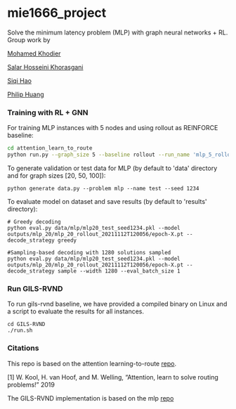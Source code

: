 # mie1666_project

Solve the minimum latency problem (MLP) with graph neural networks + RL. Group work by 

[Mohamed Khodier](https://www.google.com/url?sa=t&rct=j&q=&esrc=s&source=web&cd=&cad=rja&uact=8&ved=2ahUKEwiCg52Il8H0AhWqmmoFHWFzAYUQFnoECAIQAQ&url=https%3A%2F%2Fca.linkedin.com%2Fin%2Fkhodeir&usg=AOvVaw0PqoSOEBoF8mMYZkNqFHah)

[Salar Hosseini Khorasgani](https://salarios77.github.io/)

[Siqi Hao](https://rvl.cs.toronto.edu/team/)

[Philip Huang](https://philip-huang.github.io/)


### Training with RL + GNN 

For training MLP instances with 5 nodes and using rollout as REINFORCE baseline:
```bash
cd attention_learn_to_route
python run.py --graph_size 5 --baseline rollout --run_name 'mlp_5_rollout' --problem 'mlp'
```

To generate validation or test data for MLP (by default to 'data' directory and for graph sizes [20, 50, 100]):
```
python generate data.py --problem mlp --name test --seed 1234
```

To evaluate model on dataset and save results (by default to 'results' directory):
```
# Greedy decoding
python eval.py data/mlp/mlp20_test_seed1234.pkl --model outputs/mlp_20/mlp_20_rollout_20211112T120056/epoch-X.pt --decode_strategy greedy

#Sampling-based decoding with 1280 solutions sampled
python eval.py data/mlp/mlp20_test_seed1234.pkl --model outputs/mlp_20/mlp_20_rollout_20211112T120056/epoch-X.pt --decode_strategy sample --width 1280 --eval_batch_size 1
```

### Run GILS-RVND

To run gils-rvnd baseline, we have provided a compiled binary on Linux and a script to evaluate the results for all instances.
```
cd GILS-RVND
./run.sh
```

### Citations
This repo is based on the attention learning-to-route [repo](https://github.com/wouterkool/attention-learn-to-route).

[1]  W. Kool, H. van Hoof, and M. Welling, “Attention, learn to solve routing problems!” 2019

The GILS-RVND implementation is based on the mlp [repo](https://github.com/renatamendesc/MLP)



